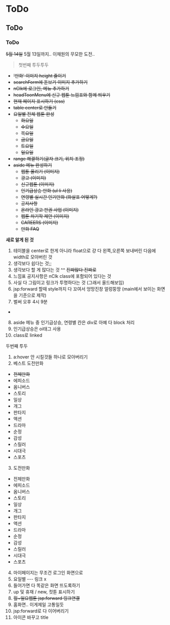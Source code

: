 # ToDo
## ToDo
### ToDo
~~5월 14일~~ 5월 13일까지.. 이채원의 무모한 도전..

> 첫번째 투두투두 
* ~~'만화' 이미지 height 줄이기~~
* ~~searchForm에 돋보기 이미지 추가하기~~
* ~~nClk에 로그인, 메뉴 추가하기~~
* ~~headToonMenu에 신규 웹툰 느낌표와 함께 띄우기~~
* ~~현재 페이지 표시하기 (css)~~
* ~~table center로 만들기~~
* ~~요일별 전체 웹툰 완성~~
  * ~~화요일~~
  * ~~수요일~~
  * ~~목요일~~
  * ~~금요일~~
  * ~~토요일~~
  * ~~일요일~~
* ~~range 해결하기(글자 크기, 위치 조정)~~
* ~~aside 메뉴 완성하기~~
  * ~~웹툰 올리기 (이미지)~~
  * ~~광고 (이미지)~~
  * ~~신규웹툰 (이미지)~~
  * ~~인기급상승 만화 (ul li 사용)~~
  * ~~연령별 실시간 인기만화 (화살표 어떻게?)~~
  * ~~공지사항~~
  * ~~온라인 광고 판권 사업 (이미지)~~
  * ~~웹툰 차기작 제안 (이미지)~~
  * ~~CAREERS (이미지)~~
  * ~~만화 FAQ~~

**새로 알게 된 것**
1. 테이블을 center로 한게 아니라 float으로 걍 다 왼쪽,오른쪽 보내버린 다음에 width로 모아버린 것
2. 생각보다 쉽다는 것;;
3. 생각보다 할 게 많다는 것 ^^ ~~진짜많다 진짜로~~
4. 느낌표 공지사항은 nClk class에 포함되어 있다는 것
5. 사실 다 그림이고 링크가 투명하다는 것 (그래서 올드해보임)
6. jsp:forward 할때 style까지 다 꼬여서 엉망진창 얼렁뚱땅  (main에서 보이는 화면을 기준으로 제작)
7. 벌써 오후 4시 9분

+ 
8. aside 메뉴 중 인기급상승, 연령별 칸은 div로 아예 다 block 처리
9. 인기급상승은 oi태그 사용
10. class로 linked 

두번째 투두
1. a:hover 안 시킬것들 하나로 모아버리기
2. 베스트 도전만화
 * ~~전체만화~~
 * 에피소드
 * 옴니버스
 * 스토리
 * 일상
 * 개그
 * 판타지
 * 액션
 * 드라마
 * 순정
 * 감성
 * 스릴러
 * 시대극
 * 스포츠
3. 도전만화
 * 전체만화
 * 에피소드
 * 옴니버스
 * 스토리
 * 일상
 * 개그
 * 판타지
 * 액션
 * 드라마
 * 순정
 * 감성
 * 스릴러
 * 시대극
 * 스포츠
4. 마이페이지는 무조건 로그인 화면으로
5. 요일별 --- 링크 x
6. 들어가면 다 똑같은 화면 뜨도록하기
7. up 및 휴재 / new, 컷툰 표시하기
8. ~~월~일요웹툰 jsp:forward 링크연결~~
9. 홈화면.. 이게제일 고통일듯
10. jsp:forward로 다 이어버리기
11. 아이콘 바꾸고 title 
